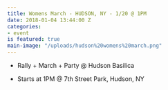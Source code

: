 ```yaml
---
title: Womens March - HUDSON, NY - 1/20 @ 1PM
date: 2018-01-04 13:44:00 Z
categories:
- event
is featured: true
main-image: "/uploads/hudson%20womens%20march.png"
---
```


* Rally \+ March \+ Party @ Hudson Basilica

* Starts at 1PM @ 7th Street Park, Hudson, NY